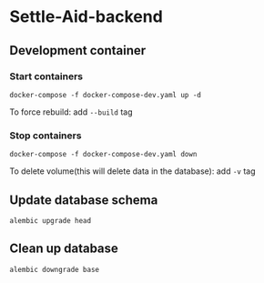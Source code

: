 # Settle-Aid-backend

## Development container

### Start containers
`docker-compose -f docker-compose-dev.yaml up -d`

To force rebuild: add `--build` tag

### Stop containers
`docker-compose -f docker-compose-dev.yaml down`

To delete volume(this will delete data in the database): add `-v` tag

## Update database schema
`alembic upgrade head`

## Clean up database
`alembic downgrade base`